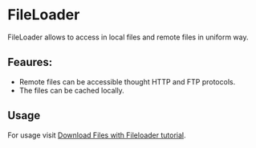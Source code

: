# FileLoader
FileLoader allows to access in local files and remote files in uniform way. 

## Feaures:
 - Remote files can be accessible thought HTTP and FTP protocols.
 - The files can be cached locally.

## Usage
For usage visit [Download Files with Fileloader tutorial](http://www.napuzba.com/story/download-files-with-fileloader/).